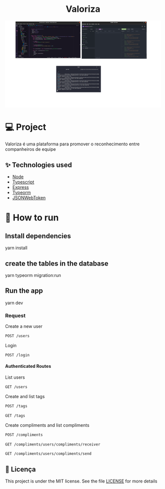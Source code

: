 <h1 align="center">Valoriza</h1>

![SCREENS](./screens/capa.png)

# 💻 Project
<p>Valoriza é uma plataforma para promover o reconhecimento entre companheiros de equipe</p>

##  ✨ Technologies used
  - [Node](https://nodejs.org)
  - [Typescript](https://www.typescriptlang.org)
  - [Express](https://expressjs.com)
  - [Typeorm](https://typeorm.io)
  - [JSONWebToken](https://github.com/auth0/node-jsonwebtoken#readme)

# 🚀 How to run
## Install dependencies
  yarn install

## create the tables in the database
  yarn typeorm migration:run

## Run the app
  yarn dev

### Request

<p>Create a new user</p>

```bash
POST /users
```

<p>Login</p>

```bash
POST /login
```

#### Authenticated Routes
<p>List users</p>

```bash
GET /users
```

<p>Create and list tags</p>

```bash
POST /tags
```

```bash
GET /tags
```

<p>Create compliments and list compliments</p>

```bash
POST /compliments
```

```bash
GET /compliments/users/compliments/receiver
```

```bash
GET /compliments/users/compliments/send
```

## 📄 Licença

This project is under the MIT license. See the file [LICENSE](LICENSE.md) for more details
